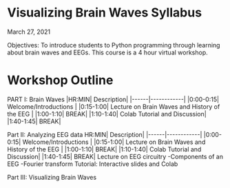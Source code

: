 # Visualizing Brain Waves Syllabus
March 27, 2021

Objectives: To introduce students to Python programming through learning about brain waves and EEGs. This course is a 4 hour virtual workshop.


# Workshop Outline
PART I: Brain Waves
|HR:MIN| Description| 
|------|------------|
|0:00-0:15| Welcome/Introductions |
|0:15-1:00| Lecture on Brain Waves and History of the EEG | 
|1:00-1:10| BREAK|
|1:10-1:40| Colab Tutorial and Discussion|
|1:40-1:45| BREAK|

Part II: Analyzing EEG data 
HR:MIN| Description| 
|------|------------|
|0:00-0:15| Welcome/Introductions |
|0:15-1:00| Lecture on Brain Waves and History of the EEG | 
|1:00-1:10| BREAK|
|1:10-1:40| Colab Tutorial and Discussion|
|1:40-1:45| BREAK|
Lecture on EEG circuitry
  -Components of an EEG
  -Fourier transform
Tutorial: Interactive slides and Colab 

Part III: Visualizing Brain Waves
